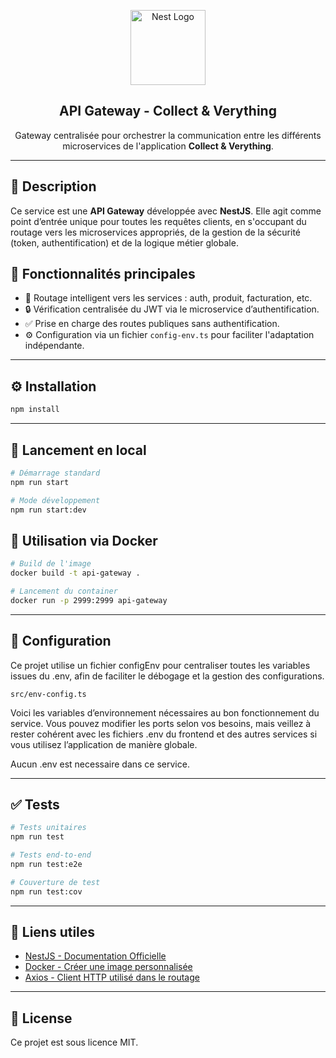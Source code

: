 <p align="center">
  <a href="http://nestjs.com/" target="blank">
    <img src="https://nestjs.com/img/logo-small.svg" width="120" alt="Nest Logo" />
  </a>
</p>

<h2 align="center">API Gateway - Collect & Verything</h2>

<p align="center">
  Gateway centralisée pour orchestrer la communication entre les différents microservices de l'application <strong>Collect & Verything</strong>.
</p>

---

## 🚀 Description

Ce service est une **API Gateway** développée avec **NestJS**. Elle agit comme point d’entrée unique pour toutes les requêtes clients, en s'occupant du routage vers les microservices appropriés, de la gestion de la sécurité (token, authentification) et de la logique métier globale.

## 🧠 Fonctionnalités principales

- 🔁 Routage intelligent vers les services : auth, produit, facturation, etc.
- 🔒 Vérification centralisée du JWT via le microservice d’authentification.
- ✅ Prise en charge des routes publiques sans authentification.
- ⚙️ Configuration via un fichier `config-env.ts` pour faciliter l'adaptation indépendante.

---

## ⚙️ Installation

```bash
npm install
```

---

## 🧪 Lancement en local

```bash
# Démarrage standard
npm run start

# Mode développement
npm run start:dev
```

## 🐳 Utilisation via Docker

```bash
# Build de l'image
docker build -t api-gateway .

# Lancement du container
docker run -p 2999:2999 api-gateway
```

---

## 🔧 Configuration

Ce projet utilise un fichier configEnv pour centraliser toutes les variables issues du .env, afin de faciliter le débogage et la gestion des configurations.

```
src/env-config.ts
```

Voici les variables d’environnement nécessaires au bon fonctionnement du service. Vous pouvez modifier les ports selon vos besoins, mais veillez à rester cohérent avec les fichiers .env du frontend et des autres services si vous utilisez l’application de manière globale.

Aucun .env est necessaire dans ce service.

---

## ✅ Tests

```bash
# Tests unitaires
npm run test

# Tests end-to-end
npm run test:e2e

# Couverture de test
npm run test:cov
```

---

## 📎 Liens utiles

- [NestJS - Documentation Officielle](https://docs.nestjs.com)
- [Docker - Créer une image personnalisée](https://docs.docker.com/engine/reference/commandline/build/)
- [Axios - Client HTTP utilisé dans le routage](https://axios-http.com)

---

## 📝 License

Ce projet est sous licence MIT.
